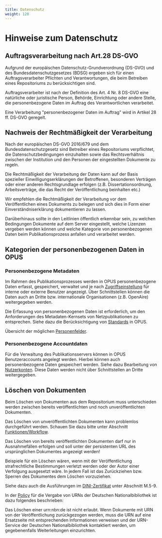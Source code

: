 ```yaml
---
title: Datenschutz
weight: 120
---
```


# Hinweise zum Datenschutz

## Auftragsverarbeitung nach Art.28 DS-GVO

Aufgrund der europäischen Datenschutz-Grundverordnung (DS-GVO) und des Bundesdatenschutzgesetzes (BDSG) ergeben sich 
für einen Auftragsverarbeiter Pflichten und Verantwortungen, die beim Betreiben eines Repositoriums zu berücksichtigen 
sind. 

Auftragsverarbeiter ist nach der Definition des Art. 4 Nr. 8 DS-GVO eine natürliche oder juristische Person, Behörde, 
Einrichtung oder andere Stelle, die personenbezogene Daten im Auftrag des Verantwortlichen verarbeitet.

Eine Verarbeitung "personenbezogener Daten im Auftrag" wird in Artikel 28 ff. DS-GVO geregelt.


## Nachweis der Rechtmäßigkeit der Verarbeitung

Nach der europäischen DS-GVO 2016/679 und dem Bundesdatenschutzgesetz sind Betreiber eines Repositoriums verpflichtet, 
die Datenschutzbedingungen einzuhalten sowie das Rechtsverhältnis zwischen der Institution und den Personen der 
eingestellten Dokumente zu regeln.

Die Rechtmäßigkeit der Verarbeitung der Daten kann auf der Basis spezieller Einwilligungserklärungen der Betroffenen, 
besonderen Verträgen oder einer anderen Rechtsgrundlage erfolgen (z.B. Dissertationsordnung, Arbeitsverträge, die das 
Recht der Veröffentlichung beinhalten etc.)
 
Wir empfehlen die Rechtmäßigkeit der Verarbeitung vor dem Veröffentlichen eines Dokuments zu belegen und sich dies in 
Form einer Einverständniserklärung dokumentieren zu lassen. 

Darüberhinaus sollte in den Leitlinien öffentlich erkennbar sein, zu welchen Bedingungen Dokumente auf dem Server 
eingestellt, welche Lizenzen vergeben werden können und welche Kategorie von personenbezogenen Daten beim 
Publikationsprozess anfallen und verarbeitet werden. 


## Kategorien der personenbezogenen Daten in OPUS

### Personenbezogene Metadaten

Im Rahmen des Publikationsprozesses werden in OPUS personenbezogene Daten erfasst, gespeichert, verwaltet und je nach 
[Zugriffseinstellung](/userdoc/admin/security.html) für interne oder externe Benutzer angezeigt. Über Schnittstellen 
können die Daten auch an Dritte bzw. internationale Organisationen (z.B. OpenAire) weitergegeben werden.

Die Erfassung von personenbezogenen Daten ist erforderlich, um den Anforderungen des Metadaten-Kernsets von
Netzpublikationen zu entsprechen.
Siehe dazu die Berücksichtigung von [Standards](/userdoc/introduction.html) in OPUS.

Übersicht der möglichen [Personenfelder](/userdoc/reference/fields.html#personen).

### Personenbezogene Accountdaten

Für die Verwaltung des Publikationsservers können in OPUS Benutzeraccounts angelegt werden. Hierbei können auch 
personenbezogene Daten gespeichert werden.
Siehe dazu Bearbeitung von [Nutzerkonten](/userdoc/admin/security.html).
Diese Daten werden nicht über Schnittstellen an Dritte weitergegeben.


## Löschen von Dokumenten

Beim Löschen von Dokumenten aus dem Repositorium muss unterschieden werden zwischen bereits veröffentlichten und noch 
unveröffentlichten Dokumenten.

Das Löschen von unveröffentlichten Dokumenten kann problemlos durchgeführt werden. Schauen Sie dazu bitte unter 
Abschnitt [Funktionen/Workflow](/userdoc/features/workflow.html).

<p class="warning">
Das Löschen von bereits veröffentlichten Dokumenten darf nur in Ausnahmefällen erfolgen und soll unter der persistenten
URL des ursprünglichen Dokumentes angezeigt werden! 
</p>

Beispiele für ein Löschen wären, wenn mit der Veröffentlichung strafrechtliche Bestimmungen verletzt werden oder der
Autor einer Verfolgung ausgesetzt wäre.
In jedem Fall ist das Zurückziehen bzw. Sperren des Dokumentes dem Löschen vorzuziehen.

Siehe dazu auch die Ausführungen im [DINI-Zertifikat](https://dini.de/dini-zertifikat/) unter Abschnitt M.5-9.

In der [Policy](http://www.dnb.de/DE/Netzpublikationen/URNService/urnservice_node.html) für die Vergabe von URNs der 
Deutschen Nationalbibliothek ist dazu folgendes beschrieben:

<p class="warning">
Das Löschen einer urn:nbn:de ist nicht erlaubt. Wenn Dokumente mit URN von der Veröffentlichung zurückgezogen werden, 
muss die URN auf eine Ersatzseite mit entsprechenden Informationen verweisen und der URN-Service der Deutschen 
Nationalbibliothek kontaktiert werden, um gegebenenfalls Weiterleitungen einzurichten.
</p>

